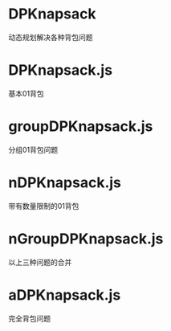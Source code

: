 # DPKnapsack
动态规划解决各种背包问题

# DPKnapsack.js
基本01背包

# groupDPKnapsack.js
分组01背包问题

# nDPKnapsack.js
带有数量限制的01背包

# nGroupDPKnapsack.js
以上三种问题的合并

# aDPKnapsack.js
完全背包问题